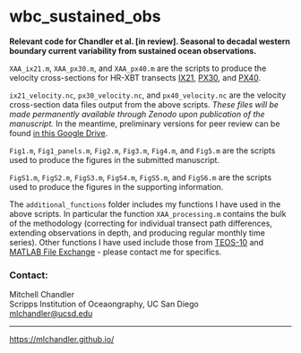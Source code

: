 # wbc_sustained_obs

**Relevant code for Chandler et al. [in review]. Seasonal to decadal western boundary current variability from sustained ocean observations.**
 
`XAA_ix21.m`, `XAA_px30.m`, and `XAA_px40.m` are the scripts to produce the velocity cross-sections for HR-XBT transects [IX21](http://www-hrx.ucsd.edu/ix15.html), [PX30](http://www-hrx.ucsd.edu/px31.html), and [PX40](http://www-hrx.ucsd.edu/px40.html).
 
`ix21_velocity.nc`, `px30_velocity.nc`, and `px40_velocity.nc` are the velocity cross-section data files output from the above scripts. *These files will be made permanently available through Zenodo upon publication of the manuscript.* In the meantime, preliminary versions for peer review can be found [in this Google Drive](https://drive.google.com/drive/folders/1UTvaPosz9Z--lX1g_9b-1OqlUm6AsMKI?usp=sharing).

`Fig1.m`, `Fig1_panels.m`, `Fig2.m`, `Fig3.m`, `Fig4.m`, and `Fig5.m` are the scripts used to produce the figures in the submitted manuscript.

`FigS1.m`, `FigS2.m`, `FigS3.m`, `FigS4.m`, `FigS5.m`, and `FigS6.m` are the scripts used to produce the figures in the supporting information.

The `additional_functions` folder includes my functions I have used in the above scripts. In particular the function `XAA_processing.m` contains the bulk of the methodology (correcting for individual transect path differences, extending observations in depth, and producing regular monthly time series). Other functions I have used include those from [TEOS-10](http://www.teos-10.org/) and [MATLAB File Exchange](https://www.mathworks.com/matlabcentral/fileexchange/) - please contact me for specifics.

### Contact:
Mitchell Chandler  
Scripps Institution of Oceaongraphy, UC San Diego  
mlchandler@ucsd.edu  

---

https://mlchandler.github.io/
